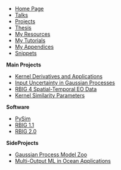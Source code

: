 <!-- SideBar -->

* [Home Page](README.md)
* [Talks](talks/README.md)
* [Projects](projects/README.md)
* [Thesis](thesis/README.md)
* [My Resources](resources/README.md)
* [My Tutorials](tutorials/README.md)
* [My Appendices](appendix/README.md)
* [Snippets](snippets/README.md)
  
**Main Projects**
* [Kernel Derivatives and Applications](/)
* [Input Uncertainty in Gaussian Processes](/)
* [RBIG 4 Spatial-Temporal EO Data](/)
* [Kernel Similarity Parameters](/projects/similarity/README.md)

**Software**
* [PySim]()
* [RBIG 1.1]()
* [RBIG 2.0]()

**SideProjects**
* [Gaussian Process Model Zoo]()
* [Multi-Output ML in Ocean Applications](/)